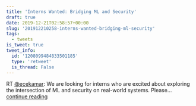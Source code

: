 ```yaml
---
title: 'Interns Wanted: Bridging ML and Security'
draft: true
date: 2019-12-21T02:58:57+00:00
slug: '201912210258-interns-wanted-bridging-ml-security'
tags:
  - tweets
is_tweet: true
tweet_info:
  id: '1208099484833501185'
  type: 'retweet'
  is_thread: False
---
```




RT [@ecekamar](https://x.com/ecekamar): We are looking for interns who are excited about exploring the intersection of ML and security on real-world systems. Please… [continue reading](https://x.com/sytelus/status/1208099484833501185)
